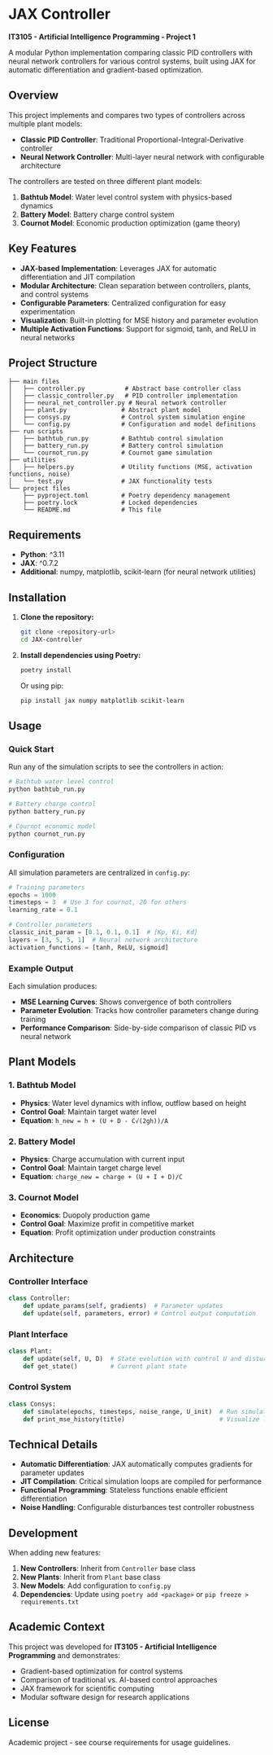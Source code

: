 # JAX Controller

**IT3105 - Artificial Intelligence Programming - Project 1**

A modular Python implementation comparing classic PID controllers with neural network controllers for various control systems, built using JAX for automatic differentiation and gradient-based optimization.

## Overview

This project implements and compares two types of controllers across multiple plant models:
- **Classic PID Controller**: Traditional Proportional-Integral-Derivative controller
- **Neural Network Controller**: Multi-layer neural network with configurable architecture

The controllers are tested on three different plant models:
1. **Bathtub Model**: Water level control system with physics-based dynamics
2. **Battery Model**: Battery charge control system
3. **Cournot Model**: Economic production optimization (game theory)

## Key Features

- **JAX-based Implementation**: Leverages JAX for automatic differentiation and JIT compilation
- **Modular Architecture**: Clean separation between controllers, plants, and control systems
- **Configurable Parameters**: Centralized configuration for easy experimentation
- **Visualization**: Built-in plotting for MSE history and parameter evolution
- **Multiple Activation Functions**: Support for sigmoid, tanh, and ReLU in neural networks

## Project Structure

```
├── main files
│   ├── controller.py           # Abstract base controller class
│   ├── classic_controller.py   # PID controller implementation
│   ├── neural_net_controller.py # Neural network controller
│   ├── plant.py               # Abstract plant model
│   ├── consys.py              # Control system simulation engine
│   └── config.py              # Configuration and model definitions
├── run scripts
│   ├── bathtub_run.py         # Bathtub control simulation
│   ├── battery_run.py         # Battery control simulation
│   └── cournot_run.py         # Cournot game simulation
├── utilities
│   ├── helpers.py             # Utility functions (MSE, activation functions, noise)
│   └── test.py                # JAX functionality tests
└── project files
    ├── pyproject.toml         # Poetry dependency management
    ├── poetry.lock            # Locked dependencies
    └── README.md              # This file
```

## Requirements

- **Python**: ^3.11
- **JAX**: ^0.7.2
- **Additional**: numpy, matplotlib, scikit-learn (for neural network utilities)

## Installation

1. **Clone the repository:**
   ```bash
   git clone <repository-url>
   cd JAX-controller
   ```

2. **Install dependencies using Poetry:**
   ```bash
   poetry install
   ```

   Or using pip:
   ```bash
   pip install jax numpy matplotlib scikit-learn
   ```

## Usage

### Quick Start

Run any of the simulation scripts to see the controllers in action:

```bash
# Bathtub water level control
python bathtub_run.py

# Battery charge control  
python battery_run.py

# Cournot economic model
python cournot_run.py
```

### Configuration

All simulation parameters are centralized in `config.py`:

```python
# Training parameters
epochs = 1000
timesteps = 3  # Use 3 for cournot, 20 for others
learning_rate = 0.1

# Controller parameters
classic_init_param = [0.1, 0.1, 0.1]  # [Kp, Ki, Kd]
layers = [3, 5, 5, 1]  # Neural network architecture
activation_functions = [tanh, ReLU, sigmoid]
```

### Example Output

Each simulation produces:
- **MSE Learning Curves**: Shows convergence of both controllers
- **Parameter Evolution**: Tracks how controller parameters change during training
- **Performance Comparison**: Side-by-side comparison of classic PID vs neural network

## Plant Models

### 1. Bathtub Model
- **Physics**: Water level dynamics with inflow, outflow based on height
- **Control Goal**: Maintain target water level
- **Equation**: `h_new = h + (U + D - C√(2gh))/A`

### 2. Battery Model  
- **Physics**: Charge accumulation with current input
- **Control Goal**: Maintain target charge level
- **Equation**: `charge_new = charge + (U + I + D)/C`

### 3. Cournot Model
- **Economics**: Duopoly production game
- **Control Goal**: Maximize profit in competitive market
- **Equation**: Profit optimization under production constraints

## Architecture

### Controller Interface
```python
class Controller:
    def update_params(self, gradients)  # Parameter updates
    def update(self, parameters, error) # Control output computation
```

### Plant Interface
```python
class Plant:
    def update(self, U, D)  # State evolution with control U and disturbance D
    def get_state()         # Current plant state
```

### Control System
```python
class Consys:
    def simulate(epochs, timesteps, noise_range, U_init)  # Run simulation
    def print_mse_history(title)                          # Visualize learning
```

## Technical Details

- **Automatic Differentiation**: JAX automatically computes gradients for parameter updates
- **JIT Compilation**: Critical simulation loops are compiled for performance
- **Functional Programming**: Stateless functions enable efficient differentiation
- **Noise Handling**: Configurable disturbances test controller robustness

## Development

When adding new features:

1. **New Controllers**: Inherit from `Controller` base class
2. **New Plants**: Inherit from `Plant` base class  
3. **New Models**: Add configuration to `config.py`
4. **Dependencies**: Update using `poetry add <package>` or `pip freeze > requirements.txt`

## Academic Context

This project was developed for **IT3105 - Artificial Intelligence Programming** and demonstrates:
- Gradient-based optimization for control systems
- Comparison of traditional vs. AI-based control approaches
- JAX framework for scientific computing
- Modular software design for research applications

## License

Academic project - see course requirements for usage guidelines.